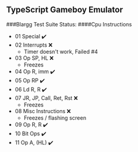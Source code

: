 ## TypeScript Gameboy Emulator


###Blargg Test Suite Status:
####Cpu Instructions
* 01 Special ✔️
* 02 Interrupts ❌
  * Timer doesn't work, Failed #4
* 03 Op SP, HL ❌
  * Freezes
* 04 Op R, imm ✔️
* 05 Op RP ✔️
* 06 Ld R, R ✔️
* 07 JR, JP, Call, Ret, Rst ❌
  * Freezes
* 08 Misc Instructions ❌
  * Freezes / flashing screen
* 09 Op R, R ✔️
* 10 Bit Ops ✔️
* 11 Op A, (HL) ✔️
